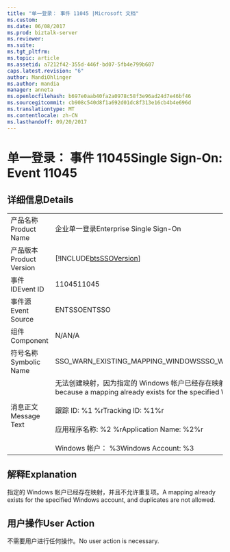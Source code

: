 ```yaml
---
title: "单一登录： 事件 11045 |Microsoft 文档"
ms.custom: 
ms.date: 06/08/2017
ms.prod: biztalk-server
ms.reviewer: 
ms.suite: 
ms.tgt_pltfrm: 
ms.topic: article
ms.assetid: a7212f42-355d-446f-bd07-5fb4e799b607
caps.latest.revision: "6"
author: MandiOhlinger
ms.author: mandia
manager: anneta
ms.openlocfilehash: b697e0aab40fa2a0978c58f3e96ad24d7e46bf46
ms.sourcegitcommit: cb908c540d8f1a692d01dc8f313e16cb4b4e696d
ms.translationtype: MT
ms.contentlocale: zh-CN
ms.lasthandoff: 09/20/2017
---
```

# <a name="single-sign-on-event-11045"></a><span data-ttu-id="80270-102">单一登录： 事件 11045</span><span class="sxs-lookup"><span data-stu-id="80270-102">Single Sign-On: Event 11045</span></span>
## <a name="details"></a><span data-ttu-id="80270-103">详细信息</span><span class="sxs-lookup"><span data-stu-id="80270-103">Details</span></span>  
  
|||  
|-|-|  
|<span data-ttu-id="80270-104">产品名称</span><span class="sxs-lookup"><span data-stu-id="80270-104">Product Name</span></span>|<span data-ttu-id="80270-105">企业单一登录</span><span class="sxs-lookup"><span data-stu-id="80270-105">Enterprise Single Sign-On</span></span>|  
|<span data-ttu-id="80270-106">产品版本</span><span class="sxs-lookup"><span data-stu-id="80270-106">Product Version</span></span>|[!INCLUDE[btsSSOVersion](../includes/btsssoversion-md.md)]|  
|<span data-ttu-id="80270-107">事件 ID</span><span class="sxs-lookup"><span data-stu-id="80270-107">Event ID</span></span>|<span data-ttu-id="80270-108">11045</span><span class="sxs-lookup"><span data-stu-id="80270-108">11045</span></span>|  
|<span data-ttu-id="80270-109">事件源</span><span class="sxs-lookup"><span data-stu-id="80270-109">Event Source</span></span>|<span data-ttu-id="80270-110">ENTSSO</span><span class="sxs-lookup"><span data-stu-id="80270-110">ENTSSO</span></span>|  
|<span data-ttu-id="80270-111">组件</span><span class="sxs-lookup"><span data-stu-id="80270-111">Component</span></span>|<span data-ttu-id="80270-112">N/A</span><span class="sxs-lookup"><span data-stu-id="80270-112">N/A</span></span>|  
|<span data-ttu-id="80270-113">符号名称</span><span class="sxs-lookup"><span data-stu-id="80270-113">Symbolic Name</span></span>|<span data-ttu-id="80270-114">SSO_WARN_EXISTING_MAPPING_WINDOWS</span><span class="sxs-lookup"><span data-stu-id="80270-114">SSO_WARN_EXISTING_MAPPING_WINDOWS</span></span>|  
|<span data-ttu-id="80270-115">消息正文</span><span class="sxs-lookup"><span data-stu-id="80270-115">Message Text</span></span>|<span data-ttu-id="80270-116">无法创建映射，因为指定的 Windows 帐户已经存在映射。%r</span><span class="sxs-lookup"><span data-stu-id="80270-116">A mapping could not be created because a mapping already exists for the specified Windows account.%r</span></span><br /><br /> <span data-ttu-id="80270-117">跟踪 ID: %1 %r</span><span class="sxs-lookup"><span data-stu-id="80270-117">Tracking ID: %1%r</span></span><br /><br /> <span data-ttu-id="80270-118">应用程序名称: %2 %r</span><span class="sxs-lookup"><span data-stu-id="80270-118">Application Name: %2%r</span></span><br /><br /> <span data-ttu-id="80270-119">Windows 帐户： %3</span><span class="sxs-lookup"><span data-stu-id="80270-119">Windows Account: %3</span></span>|  
  
## <a name="explanation"></a><span data-ttu-id="80270-120">解释</span><span class="sxs-lookup"><span data-stu-id="80270-120">Explanation</span></span>  
 <span data-ttu-id="80270-121">指定的 Windows 帐户已经存在映射，并且不允许重复项。</span><span class="sxs-lookup"><span data-stu-id="80270-121">A mapping already exists for the specified Windows account, and duplicates are not allowed.</span></span>  
  
## <a name="user-action"></a><span data-ttu-id="80270-122">用户操作</span><span class="sxs-lookup"><span data-stu-id="80270-122">User Action</span></span>  
 <span data-ttu-id="80270-123">不需要用户进行任何操作。</span><span class="sxs-lookup"><span data-stu-id="80270-123">No user action is necessary.</span></span>